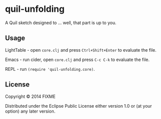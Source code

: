 # quil-unfolding

A Quil sketch designed to ... well, that part is up to you.

## Usage

LightTable - open `core.clj` and press `Ctrl+Shift+Enter` to evaluate the file.

Emacs - run cider, open `core.clj` and press `C-c C-k` to evaluate the file.

REPL - run `(require 'quil-unfolding.core)`.

## License

Copyright © 2014 FIXME

Distributed under the Eclipse Public License either version 1.0 or (at
your option) any later version.
